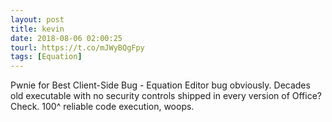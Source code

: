 ```yaml
---
layout: post
title: kevin
date: 2018-08-06 02:00:25
tourl: https://t.co/mJWyBQgFpy
tags: [Equation]
---
```

Pwnie for Best Client-Side Bug - Equation Editor bug obviously.  Decades old executable with no security controls shipped in every version of Office?  Check.  100^ reliable code execution, woops.